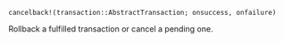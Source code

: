 ```
cancelback!(transaction::AbstractTransaction; onsuccess, onfailure)
```

Rollback a fulfilled transaction or cancel a pending one.
